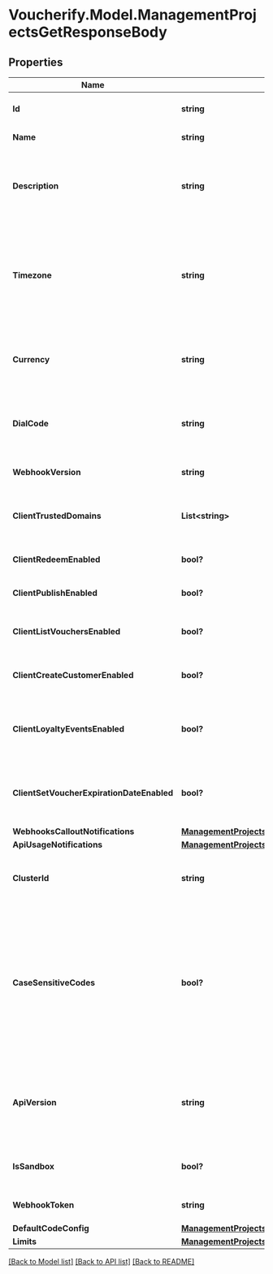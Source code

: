 # Voucherify.Model.ManagementProjectsGetResponseBody

## Properties

Name | Type | Description | Notes
------------ | ------------- | ------------- | -------------
**Id** | **string** | Unique identifier of the project. | [optional] 
**Name** | **string** | The name of the project. | [optional] 
**Description** | **string** | A user-defined description of the project, e.g. its purpose, scope, region. | [optional] 
**Timezone** | **string** | The time zone in which the project is established. It can be in the GMT format or in accordance with IANA time zone database. | [optional] 
**Currency** | **string** | The currency used in the project. It is equal to a 3-letter ISO 4217 code. | [optional] 
**DialCode** | **string** | The country dial code for the project. It is equal to an ITU country code. | [optional] 
**WebhookVersion** | **string** | The webhook version used in the project. | [optional] 
**ClientTrustedDomains** | **List&lt;string&gt;** | An array of URL addresses that allow client requests. | [optional] 
**ClientRedeemEnabled** | **bool?** | Enables client-side redemption. | [optional] 
**ClientPublishEnabled** | **bool?** | Enables client-side publication. | [optional] 
**ClientListVouchersEnabled** | **bool?** | Enables client-side listing of vouchers. | [optional] 
**ClientCreateCustomerEnabled** | **bool?** | Enables client-side creation of customers. | [optional] 
**ClientLoyaltyEventsEnabled** | **bool?** | Enables client-side events for loyalty and referral programs. | [optional] 
**ClientSetVoucherExpirationDateEnabled** | **bool?** | Enables client-side setting of voucher expiration date. | [optional] 
**WebhooksCalloutNotifications** | [**ManagementProjectsGetResponseBodyWebhooksCalloutNotifications**](ManagementProjectsGetResponseBodyWebhooksCalloutNotifications.md) |  | [optional] 
**ApiUsageNotifications** | [**ManagementProjectsGetResponseBodyApiUsageNotifications**](ManagementProjectsGetResponseBodyApiUsageNotifications.md) |  | [optional] 
**ClusterId** | **string** | The identifier of the cluster where the project will be created. | [optional] 
**CaseSensitiveCodes** | **bool?** | Determines if the vouchers in the project will be: - case sensitive - if &#x60;true&#x60;, &#x60;C0dE-cfV&#x60; is **not** equal to &#x60;c0de-cfv&#x60;), - case insensitive - if &#x60;false&#x60;, &#x60;C0dE-cfV&#x60; is equal to &#x60;c0de-cfv&#x60;. | [optional] 
**ApiVersion** | **string** | The API version used in the project. Currently, the default and only value is &#x60;v2018-08-01&#x60;. | [optional] 
**IsSandbox** | **bool?** | Determines if the project is a sandbox project. | [optional] 
**WebhookToken** | **string** | Webhook token used for authentication. | [optional] 
**DefaultCodeConfig** | [**ManagementProjectsGetResponseBodyDefaultCodeConfig**](ManagementProjectsGetResponseBodyDefaultCodeConfig.md) |  | [optional] 
**Limits** | [**ManagementProjectsGetResponseBodyLimits**](ManagementProjectsGetResponseBodyLimits.md) |  | [optional] 

[[Back to Model list]](../README.md#documentation-for-models) [[Back to API list]](../README.md#documentation-for-api-endpoints) [[Back to README]](../README.md)

